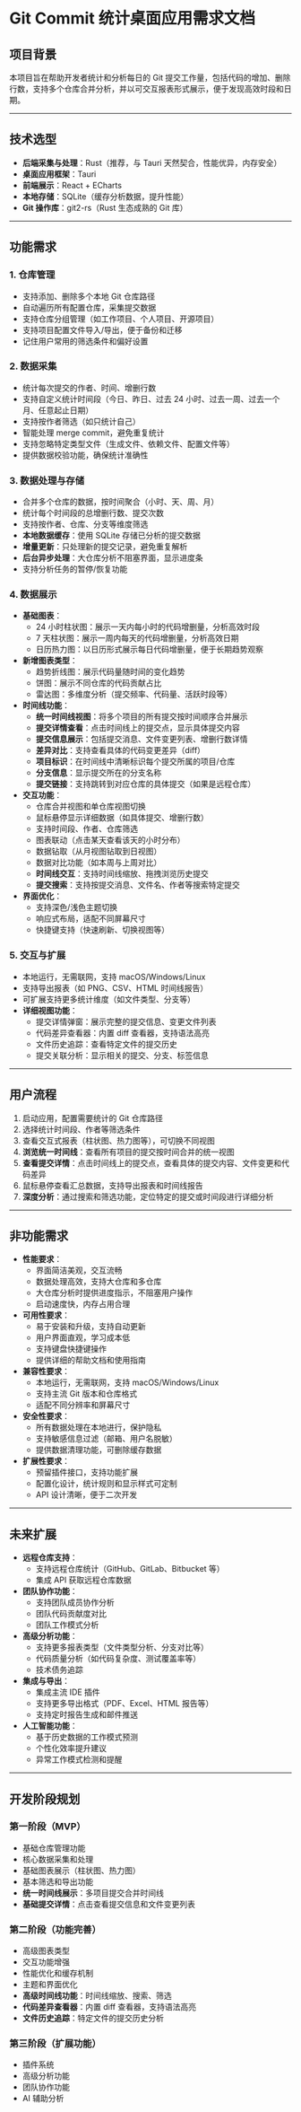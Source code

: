 # Git Commit 统计桌面应用需求文档

## 项目背景
本项目旨在帮助开发者统计和分析每日的 Git 提交工作量，包括代码的增加、删除行数，支持多个仓库合并分析，并以可交互报表形式展示，便于发现高效时段和日期。

---

## 技术选型

- **后端采集与处理**：Rust（推荐，与 Tauri 天然契合，性能优异，内存安全）
- **桌面应用框架**：Tauri
- **前端展示**：React + ECharts
- **本地存储**：SQLite（缓存分析数据，提升性能）
- **Git 操作库**：git2-rs（Rust 生态成熟的 Git 库）

---

## 功能需求

### 1. 仓库管理
- 支持添加、删除多个本地 Git 仓库路径
- 自动遍历所有配置仓库，采集提交数据
- 支持仓库分组管理（如工作项目、个人项目、开源项目）
- 支持项目配置文件导入/导出，便于备份和迁移
- 记住用户常用的筛选条件和偏好设置

### 2. 数据采集
- 统计每次提交的作者、时间、增删行数
- 支持自定义统计时间段（今日、昨日、过去 24 小时、过去一周、过去一个月、任意起止日期）
- 支持按作者筛选（如只统计自己）
- 智能处理 merge commit，避免重复统计
- 支持忽略特定类型文件（生成文件、依赖文件、配置文件等）
- 提供数据校验功能，确保统计准确性

### 3. 数据处理与存储
- 合并多个仓库的数据，按时间聚合（小时、天、周、月）
- 统计每个时间段的总增删行数、提交次数
- 支持按作者、仓库、分支等维度筛选
- **本地数据缓存**：使用 SQLite 存储已分析的提交数据
- **增量更新**：只处理新的提交记录，避免重复解析
- **后台异步处理**：大仓库分析不阻塞界面，显示进度条
- 支持分析任务的暂停/恢复功能

### 4. 数据展示
- **基础图表**：
  - 24 小时柱状图：展示一天内每小时的代码增删量，分析高效时段
  - 7 天柱状图：展示一周内每天的代码增删量，分析高效日期
  - 日历热力图：以日历形式展示每日代码增删量，便于长期趋势观察
- **新增图表类型**：
  - 趋势折线图：展示代码量随时间的变化趋势
  - 饼图：展示不同仓库的代码贡献占比
  - 雷达图：多维度分析（提交频率、代码量、活跃时段等）
- **时间线功能**：
  - **统一时间线视图**：将多个项目的所有提交按时间顺序合并展示
  - **提交详情查看**：点击时间线上的提交点，显示具体提交内容
  - **提交信息展示**：包括提交消息、文件变更列表、增删行数详情
  - **差异对比**：支持查看具体的代码变更差异（diff）
  - **项目标识**：在时间线中清晰标识每个提交所属的项目/仓库
  - **分支信息**：显示提交所在的分支名称
  - **提交链接**：支持跳转到对应仓库的具体提交（如果是远程仓库）
- **交互功能**：
  - 仓库合并视图和单仓库视图切换
  - 鼠标悬停显示详细数据（如具体提交、增删行数）
  - 支持时间段、作者、仓库筛选
  - 图表联动（点击某天查看该天的小时分布）
  - 数据钻取（从月视图钻取到日视图）
  - 数据对比功能（如本周与上周对比）
  - **时间线交互**：支持时间线缩放、拖拽浏览历史提交
  - **提交搜索**：支持按提交消息、文件名、作者等搜索特定提交
- **界面优化**：
  - 支持深色/浅色主题切换
  - 响应式布局，适配不同屏幕尺寸
  - 快捷键支持（快速刷新、切换视图等）

### 5. 交互与扩展
- 本地运行，无需联网，支持 macOS/Windows/Linux
- 支持导出报表（如 PNG、CSV、HTML 时间线报告）
- 可扩展支持更多统计维度（如文件类型、分支等）
- **详细视图功能**：
  - 提交详情弹窗：展示完整的提交信息、变更文件列表
  - 代码差异查看器：内置 diff 查看器，支持语法高亮
  - 文件历史追踪：查看特定文件的提交历史
  - 提交关联分析：显示相关的提交、分支、标签信息

---

## 用户流程

1. 启动应用，配置需要统计的 Git 仓库路径
2. 选择统计时间段、作者等筛选条件
3. 查看交互式报表（柱状图、热力图等），可切换不同视图
4. **浏览统一时间线**：查看所有项目的提交按时间合并的统一视图
5. **查看提交详情**：点击时间线上的提交点，查看具体的提交内容、文件变更和代码差异
6. 鼠标悬停查看汇总数据，支持导出报表和时间线报告
7. **深度分析**：通过搜索和筛选功能，定位特定的提交或时间段进行详细分析

---

## 非功能需求

- **性能要求**：
  - 界面简洁美观，交互流畅
  - 数据处理高效，支持大仓库和多仓库
  - 大仓库分析时提供进度指示，不阻塞用户操作
  - 启动速度快，内存占用合理
- **可用性要求**：
  - 易于安装和升级，支持自动更新
  - 用户界面直观，学习成本低
  - 支持键盘快捷键操作
  - 提供详细的帮助文档和使用指南
- **兼容性要求**：
  - 本地运行，无需联网，支持 macOS/Windows/Linux
  - 支持主流 Git 版本和仓库格式
  - 适配不同分辨率和屏幕尺寸
- **安全性要求**：
  - 所有数据处理在本地进行，保护隐私
  - 支持敏感信息过滤（邮箱、用户名脱敏）
  - 提供数据清理功能，可删除缓存数据
- **扩展性要求**：
  - 预留插件接口，支持功能扩展
  - 配置化设计，统计规则和显示样式可定制
  - API 设计清晰，便于二次开发

---

## 未来扩展

- **远程仓库支持**：
  - 支持远程仓库统计（GitHub、GitLab、Bitbucket 等）
  - 集成 API 获取远程仓库数据
- **团队协作功能**：
  - 支持团队成员协作分析
  - 团队代码贡献度对比
  - 团队工作模式分析
- **高级分析功能**：
  - 支持更多报表类型（文件类型分析、分支对比等）
  - 代码质量分析（如代码复杂度、测试覆盖率等）
  - 技术债务追踪
- **集成与导出**：
  - 集成主流 IDE 插件
  - 支持更多导出格式（PDF、Excel、HTML 报告等）
  - 支持定时报告生成和邮件推送
- **人工智能功能**：
  - 基于历史数据的工作模式预测
  - 个性化效率提升建议
  - 异常工作模式检测和提醒

---

## 开发阶段规划

### 第一阶段（MVP）
- 基础仓库管理功能
- 核心数据采集和处理
- 基础图表展示（柱状图、热力图）
- 基本筛选和导出功能
- **统一时间线展示**：多项目提交合并时间线
- **基础提交详情**：点击查看提交信息和文件变更列表

### 第二阶段（功能完善）
- 高级图表类型
- 交互功能增强
- 性能优化和缓存机制
- 主题和界面优化
- **高级时间线功能**：时间线缩放、搜索、筛选
- **代码差异查看器**：内置 diff 查看器，支持语法高亮
- **文件历史追踪**：特定文件的提交历史分析

### 第三阶段（扩展功能）
- 插件系统
- 高级分析功能
- 团队协作功能
- AI 辅助分析
